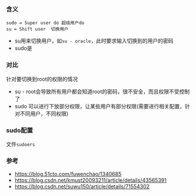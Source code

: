 
### 含义
```
sudo = Super user do 超级用户do  
su = Shift user  切换用户
```
- su用来切换用户，如`su - oracle`，此时要求输入切换到的用户的密码
- sudo是

### 对比
针对要切换到root的权限的情况
- su - root会导致所有用户都会知道root的密码，很不安全，而且权限不受控制了
- sudo 可以进行下放部分权限，让某些用户有部分权限(需要进行相关配置，针对不同用户，不同权限)


### sudo配置
文件`sudoers` 


### 参考
- https://blog.51cto.com/fuwenchao/1340685
- https://blog.csdn.net/kmust20093211/article/details/43565391
- https://blog.csdn.net/suwu150/article/details/71554302
